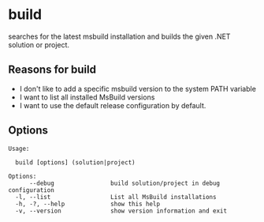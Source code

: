 # build
searches for the latest msbuild installation and builds the given
.NET solution or project.

## Reasons for build
* I don't like to add a specific msbuild version to the system PATH variable
* I want to list all installed MsBuild versions
* I want to use the default release configuration by default.

## Options

```
Usage:

  build [options] (solution|project)

Options:
      --debug                build solution/project in debug configuration
  -l, --list                 List all MsBuild installations
  -h, -?, --help             show this help
  -v, --version              show version information and exit
```
